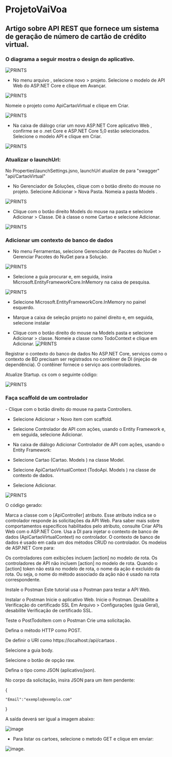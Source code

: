 # ProjetoVaiVoa

<h2>

Artigo sobre API REST que fornece um sistema de geração de número de cartão de crédito virtual.

</h2>

<h3>O diagrama a seguir mostra o design do aplicativo.</h3>

![PRINTS](./imagem/architecture.png)

- No menu arquivo , selecione novo > projeto.
Selecione o modelo de API Web do ASP.NET Core e clique em Avançar.

![PRINTS](./imagem/CriandoProjeto.png)

Nomeie o projeto como ApiCartaoVirtual e clique em Criar.

![PRINTS](./imagem/nomeProjeto.png)

- Na caixa de diálogo criar um novo ASP.NET Core aplicativo Web , confirme se o .net Core e ASP.NET Core 5,0 estão selecionados. Selecione o modelo API e clique em Criar.

![PRINTS](./imagem/InfAdds.png)

<h3>
Atualizar o launchUrl:


</h3>

No Properties\launchSettings.jsno, launchUrl atualize de para "swagger" "api/CartaoVirtual"

- No Gerenciador de Soluções, clique com o botão direito do mouse no projeto. Selecione Adicionar > Nova Pasta. Nomeia a pasta Models .

![PRINTS](./imagem/addModels.png)

- Clique com o botão direito Models do mouse na pasta e selecione Adicionar > Classe. Dê à classe o nome Cartao e selecione Adicionar.


![PRINTS](./imagem/addClassCartao.png)


<h3>
Adicionar um contexto de banco de dados
</h3>

- No menu Ferramentas, selecione Gerenciador de Pacotes do NuGet > Gerenciar Pacotes do NuGet para a Solução.

![PRINTS](./imagem/addBdNuGet.png)

- Selecione a guia procurar e, em seguida, insira Microsoft.EntityFrameworkCore.InMemory na caixa de pesquisa.

![PRINTS](./imagem/InstallEF.png)
- Selecione Microsoft.EntityFrameworkCore.InMemory no painel esquerdo.
- Marque a caixa de seleção projeto no painel direito e, em seguida, selecione instalar


 - Clique com o botão direito do mouse na Models pasta e selecione Adicionar > classe. Nomeie a classe como TodoContext e clique em Adicionar.
![PRINTS](./imagem/classContext.png)

Registrar o contexto do banco de dados
No ASP.NET Core, serviços como o contexto de BD precisam ser registrados no contêiner de DI (injeção de dependência). O contêiner fornece o serviço aos controladores.

Atualize Startup. cs com o seguinte código:

![PRINTS](./imagem/ConfigureService.png)

<h3>
Faça scaffold de um controlador
</h3>
- Clique com o botão direito do mouse na pasta Controllers.

- Selecione Adicionar > Novo item com scaffold.

- Selecione Controlador de API com ações, usando o Entity Framework e, em seguida, selecione Adicionar.

- Na caixa de diálogo Adicionar Controlador de API com ações, usando o Entity Framework:

- Selecione Cartao (Cartao. Models ) na classe Model.
- Selecione ApiCartaoVirtualContext (TodoApi. Models ) na classe de contexto de dados.
- Selecione Adicionar.

![PRINTS](./imagem/CriandoScafold.png)

O código gerado:

Marca a classe com o [ApiController] atributo. Esse atributo indica se o controlador responde às solicitações da API Web. Para saber mais sobre comportamentos específicos habilitados pelo atributo, consulte Criar APIs Web com o ASP.NET Core.
Usa a DI para injetar o contexto de banco de dados (ApiCartaoVirtualContext) no controlador. O contexto de banco de dados é usado em cada um dos métodos CRUD no controlador.
Os modelos de ASP.NET Core para:

Os controladores com exibições incluem [action] no modelo de rota.
Os controladores de API não incluem [action] no modelo de rota.
Quando o [action] token não está no modelo de rota, o nome da ação é excluído da rota. Ou seja, o nome do método associado da ação não é usado na rota correspondente.


Instale o Postman
Este tutorial usa o Postman para testar a API Web.

Instalar o Postman
Inicie o aplicativo Web.
Inicie o Postman.
Desabilite a Verificação do certificado SSL
Em Arquivo > Configurações (guia Geral), desabilite Verificação de certificado SSL.

Teste o PostTodoItem com o Postman
Crie uma solicitação.

Defina o método HTTP como POST.

De definir o URI como https://localhost:<port>/api/cartaos . 

Selecione a guia body.

Selecione o botão de opção raw.

Defina o tipo como JSON (aplicativo/json).

No corpo da solicitação, insira JSON para um item pendente:

{
    
    "Email":"exemplo@exemplo.com"
    
  }
 
 A saída deverá ser igual a imagem abaixo:
 
![image](https://user-images.githubusercontent.com/47434583/120056542-4fc2a500-c013-11eb-81c5-be0e45f8f75f.png)
 
 - Para listar os cartoes, selecione o metodo GET e clique em enviar:

 ![image](https://user-images.githubusercontent.com/47434583/120056626-e2634400-c013-11eb-8156-f60be413a381.png).
 
 

  
  
